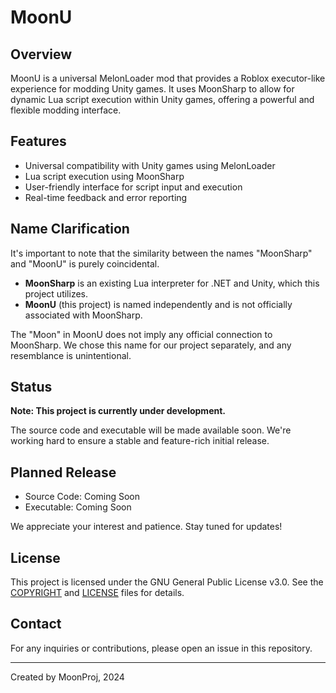 # MoonU

## Overview
MoonU is a universal MelonLoader mod that provides a Roblox executor-like experience for modding Unity games. It uses MoonSharp to allow for dynamic Lua script execution within Unity games, offering a powerful and flexible modding interface.

## Features
- Universal compatibility with Unity games using MelonLoader
- Lua script execution using MoonSharp
- User-friendly interface for script input and execution
- Real-time feedback and error reporting

## Name Clarification
It's important to note that the similarity between the names "MoonSharp" and "MoonU" is purely coincidental. 

- **MoonSharp** is an existing Lua interpreter for .NET and Unity, which this project utilizes.
- **MoonU** (this project) is named independently and is not officially associated with MoonSharp.

The "Moon" in MoonU does not imply any official connection to MoonSharp. We chose this name for our project separately, and any resemblance is unintentional.

## Status
**Note: This project is currently under development.**

The source code and executable will be made available soon. We're working hard to ensure a stable and feature-rich initial release.

## Planned Release
- Source Code: Coming Soon
- Executable: Coming Soon

We appreciate your interest and patience. Stay tuned for updates!

## License
This project is licensed under the GNU General Public License v3.0. See the [COPYRIGHT](COPYRIGHT) and [LICENSE](LICENSE) files for details.

## Contact
For any inquiries or contributions, please open an issue in this repository.

---

Created by MoonProj, 2024
